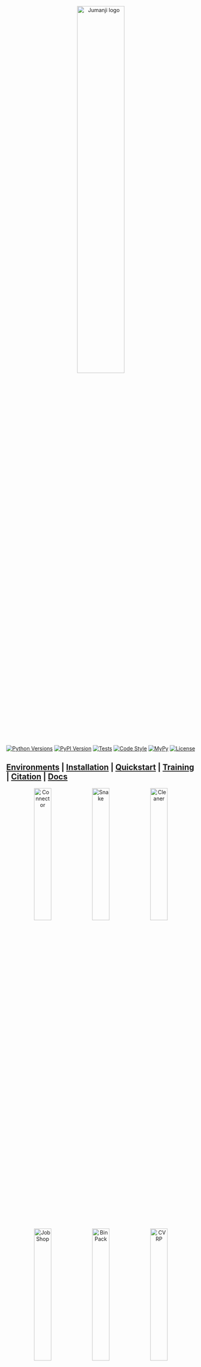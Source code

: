 <p align="center">
    <a href="docs/img/jumanji_logo.png">
        <img src="docs/img/jumanji_logo.png" alt="Jumanji logo" width="50%"/>
    </a>
</p>

[![Python Versions](https://img.shields.io/pypi/pyversions/jumanji.svg?style=flat-square)](https://www.python.org/doc/versions/)
[![PyPI Version](https://badge.fury.io/py/jumanji.svg)](https://badge.fury.io/py/jumanji)
[![Tests](https://github.com/instadeepai/jumanji/actions/workflows/tests_linters.yml/badge.svg)](https://github.com/instadeepai/jumanji/actions/workflows/tests_linters.yml)
[![Code Style](https://img.shields.io/badge/code%20style-black-000000.svg)](https://github.com/psf/black)
[![MyPy](http://www.mypy-lang.org/static/mypy_badge.svg)](http://mypy-lang.org/)
[![License](https://img.shields.io/badge/License-Apache%202.0-orange.svg)](https://opensource.org/licenses/Apache-2.0)

[**Environments**](#environments-)
| [**Installation**](#installation-)
| [**Quickstart**](#quickstart-)
| [**Training**](#training-%EF%B8%8F)
| [**Citation**](#citing-jumanji-%EF%B8%8F)
| [**Docs**](https://instadeepai.github.io/jumanji)
---

<p float="left" align="center">
  <img src="docs/env_anim/connector.gif" alt="Connector" width="30%" />
  <img src="docs/env_anim/snake.gif" alt="Snake" width="30%" />
  <img src="docs/env_anim/cleaner.gif" alt="Cleaner" width="30%" />
  <img src="docs/env_anim/job_shop.gif" alt="JobShop" width="30%" />
  <img src="docs/env_anim/bin_pack.gif" alt="BinPack" width="30%" />
  <img src="docs/env_anim/cvrp.gif" alt="CVRP" width="30%" />
  <img src="docs/env_anim/rubiks_cube.gif" alt="RubiksCube" width="30%" />
  <img src="docs/env_anim/graph_coloring.gif" alt="GraphColoring" width="30%" />
  <img src="docs/env_anim/game_2048.gif" alt="Game2048" width="30%" />
  <img src="docs/env_anim/minesweeper.gif" alt="Minesweeper" width="30%" />
  <img src="docs/env_anim/tetris.gif" alt="Tetris" width="30%" />
  <img src="docs/env_anim/mmst.gif" alt="MMST" width="30%" />
  <img src="docs/env_anim/sudoku.gif" alt="Sudoku" width="30%" />
</p>

## Welcome to the Jungle! 🌴

Jumanji is a suite of diverse and challenging reinforcement learning (RL) environments written in
JAX.

Jumanji is helping pioneer a new wave of hardware-accelerated research and development in the
field of RL. Jumanji's high-speed environments enable faster iteration and large-scale
experimentation while simultaneously reducing complexity. Originating in the Research Team at
[InstaDeep](https://www.instadeep.com/), Jumanji is now developed jointly with the open-source
community. To join us in these efforts, reach out, raise issues and read our
[contribution guidelines](https://github.com/instadeepai/jumanji/blob/main/CONTRIBUTING.md) or just
[star](https://github.com/instadeepai/jumanji) 🌟 to stay up to date with the latest developments!

### Goals 🚀

1. Provide a simple, well-tested API for JAX-based environments.
2. Make research in RL more accessible.
3. Facilitate the research on RL for problems in the industry and help close the gap between
research and industrial applications.
4. Provide environments whose difficulty can be scaled to be arbitrarily hard.

### Overview 🦜

- 🥑 **Environment API**: core abstractions for JAX-based environments.
- 🕹️ **Environment Suite**: a collection of RL environments ranging from simple games to NP-hard
combinatorial problems.
- 🍬 **Wrappers**: easily connect to your favourite RL frameworks and libraries such as
[Acme](https://github.com/deepmind/acme),
[Stable Baselines3](https://github.com/DLR-RM/stable-baselines3),
[RLlib](https://docs.ray.io/en/latest/rllib/index.html), [OpenAI Gym](https://github.com/openai/gym)
and [DeepMind-Env](https://github.com/deepmind/dm_env) through our `dm_env` and `gym` wrappers.
- 🎓 **Examples**: guides to facilitate Jumanji's adoption and highlight the added value of
JAX-based environments.
- 🏎️ **Training:** example agents that can be used as inspiration for the agents one may implement
in their research.

## Environments 🌍

Jumanji provides a diverse range of environments ranging from simple games to NP-hard combinatorial
problems.

| Environment                              | Category | Registered Version(s)                                | Source                                                                                           | Description                                                            |
|------------------------------------------|----------|------------------------------------------------------|--------------------------------------------------------------------------------------------------|------------------------------------------------------------------------|
| 🔢 Game2048                              | Logic  | `Game2048-v1`                                        | [code](https://github.com/instadeepai/jumanji/tree/main/jumanji/environments/logic/game_2048/)   | [doc](https://instadeepai.github.io/jumanji/environments/game_2048/)   |
| 🔵🔗🟡🔗🔴 GraphColoring                              | Logic  | `GraphColoring-v0`                                        | [code](https://github.com/instadeepai/jumanji/tree/main/jumanji/environments/logic/graph_coloring/)   | [doc](https://instadeepai.github.io/jumanji/environments/graph_coloring/)   |
| 💣 Minesweeper                           | Logic    | `Minesweeper-v0`                                     | [code](https://github.com/instadeepai/jumanji/tree/main/jumanji/environments/logic/minesweeper/) | [doc](https://instadeepai.github.io/jumanji/environments/minesweeper/) |
| 🎲 RubiksCube                            | Logic    | `RubiksCube-v0`<br/>`RubiksCube-partly-scrambled-v0` | [code](https://github.com/instadeepai/jumanji/tree/main/jumanji/environments/logic/rubiks_cube/) | [doc](https://instadeepai.github.io/jumanji/environments/rubiks_cube/) |
| ✏️ Sudoku                       | Logic    | `Sudoku-v0` <br/>`Sudoku-very-easy-v0`| [code](https://github.com/instadeepai/jumanji/tree/main/jumanji/environments/logic/sudoku/) | [doc](https://instadeepai.github.io/jumanji/environments/sudoku/) |
| 📦 BinPack (3D BinPacking Problem)       | Packing  | `BinPack-v1`                                         | [code](https://github.com/instadeepai/jumanji/tree/main/jumanji/environments/packing/bin_pack/)  | [doc](https://instadeepai.github.io/jumanji/environments/bin_pack/)    |
| 🏭 JobShop (Job Shop Scheduling Problem) | Packing  | `JobShop-v0`                                         | [code](https://github.com/instadeepai/jumanji/tree/main/jumanji/environments/packing/job_shop/)  | [doc](https://instadeepai.github.io/jumanji/environments/job_shop/)    |
| 🎒 Knapsack                              | Packing  | `Knapsack-v1`                                        | [code](https://github.com/instadeepai/jumanji/tree/main/jumanji/environments/packing/knapsack/)  | [doc](https://instadeepai.github.io/jumanji/environments/knapsack/)    |
| ▒ Tetris                              | Packing  | `Tetris-v0`                                        | [code](https://github.com/instadeepai/jumanji/tree/main/jumanji/environments/packing/tetris/)  | [doc](https://instadeepai.github.io/jumanji/environments/tetris/)    |
| 🧹 Cleaner                               | Routing  | `Cleaner-v0`                                         | [code](https://github.com/instadeepai/jumanji/tree/main/jumanji/environments/routing/cleaner/)   | [doc](https://instadeepai.github.io/jumanji/environments/cleaner/)     |
| :link: Connector                         | Routing  | `Connector-v1`                                       | [code](https://github.com/instadeepai/jumanji/tree/main/jumanji/environments/routing/connector/) | [doc](https://instadeepai.github.io/jumanji/environments/connector/)   |
| 🚚 CVRP (Capacitated Vehicle Routing Problem)  | Routing  | `CVRP-v1`                                            | [code](https://github.com/instadeepai/jumanji/tree/main/jumanji/environments/routing/cvrp/)      | [doc](https://instadeepai.github.io/jumanji/environments/cvrp/)        |
| :mag: Maze   | Routing  | `Maze-v0`                                            | [code](https://github.com/instadeepai/jumanji/tree/main/jumanji/environments/routing/maze/)      | [doc](https://instadeepai.github.io/jumanji/environments/maze/)        |
| :robot: RobotWarehouse  | Routing  | `RobotWarehouse-v0`                                            | [code](https://github.com/instadeepai/jumanji/tree/main/jumanji/environments/routing/robot_warehouse/)      | [doc](https://instadeepai.github.io/jumanji/environments/robot_warehouse/)        |
| 🐍 Snake                                       | Routing  | `Snake-v1`                                           | [code](https://github.com/instadeepai/jumanji/tree/main/jumanji/environments/routing/snake/)     | [doc](https://instadeepai.github.io/jumanji/environments/snake/)       |
| 📬 TSP (Travelling Salesman Problem)           | Routing  | `TSP-v1`                                             | [code](https://github.com/instadeepai/jumanji/tree/main/jumanji/environments/routing/tsp/)       | [doc](https://instadeepai.github.io/jumanji/environments/tsp/)         |
| Multi Minimum Spanning Tree Problem | Routing  | `MMST-v0`                                | [code](https://github.com/instadeepai/jumanji/tree/main/jumanji/environments/routing/mmst)    | [doc](https://instadeepai.github.io/jumanji/environments/mmst/)    |

## Installation 🎬

You can install the latest release of Jumanji from PyPI:

```bash
pip install jumanji
```

Alternatively, you can install the latest development version directly from GitHub:

```bash
pip install git+https://github.com/instadeepai/jumanji.git
```

Jumanji has been tested on Python 3.8 and 3.9.
Note that because the installation of JAX differs depending on your hardware accelerator,
we advise users to explicitly install the correct JAX version (see the
[official installation guide](https://github.com/google/jax#installation)).

**Rendering:** Matplotlib is used for rendering all the environments. To visualize the environments
you will need a GUI backend. For example, on Linux, you can install Tk via:
`apt-get install python3-tk`, or using conda: `conda install tk`. Check out
[Matplotlib backends](https://matplotlib.org/stable/users/explain/backends.html) for a list of
backends you can use.

## Quickstart ⚡

RL practitioners will find Jumanji's interface familiar as it combines the widely adopted
[OpenAI Gym](https://github.com/openai/gym) and
[DeepMind Environment](https://github.com/deepmind/dm_env) interfaces. From OpenAI Gym, we adopted
the idea of a `registry` and the `render` method, while our `TimeStep` structure is inspired by
DeepMind Environment.

### Basic Usage 🧑‍💻

```python
import jax
import jumanji

# Instantiate a Jumanji environment using the registry
env = jumanji.make('Snake-v1')

# Reset your (jit-able) environment
key = jax.random.PRNGKey(0)
state, timestep = jax.jit(env.reset)(key)

# (Optional) Render the env state
env.render(state)

# Interact with the (jit-able) environment
action = env.action_spec().generate_value()          # Action selection (dummy value here)
state, timestep = jax.jit(env.step)(state, action)   # Take a step and observe the next state and time step
```

- `state` represents the internal state of the environment: it contains all the information required
to take a step when executing an action. This should **not** be confused with the `observation`
contained in the `timestep`, which is the information perceived by the agent.
- `timestep` is a dataclass containing `step_type`, `reward`, `discount`, `observation` and
`extras`. This structure is similar to
[`dm_env.TimeStep`](https://github.com/deepmind/dm_env/blob/master/docs/index.md) except for the
`extras` field that was added to allow users to log environments metrics that are neither part of
the agent's observation nor part of the environment's internal state.

### Advanced Usage 🧑‍🔬

Being written in JAX, Jumanji's environments benefit from many of its features including
automatic vectorization/parallelization (`jax.vmap`, `jax.pmap`) and JIT-compilation (`jax.jit`),
which can be composed arbitrarily.
We provide an example of a more advanced usage in the
[advanced usage guide](https://instadeepai.github.io/jumanji/guides/advanced_usage/).

### Registry and Versioning 📖

Like OpenAI Gym, Jumanji keeps a strict versioning of its environments for reproducibility reasons.
We maintain a registry of standard environments with their configuration.
For each environment, a version suffix is appended, e.g. `Snake-v1`.
When changes are made to environments that might impact learning results,
the version number is incremented by one to prevent potential confusion.
For a full list of registered versions of each environment, check out
[the documentation](https://instadeepai.github.io/jumanji/environments/tsp/).

## Training 🏎️

To showcase how to train RL agents on Jumanji environments, we provide a random agent and a vanilla
actor-critic (A2C) agent. These agents can be found in
[jumanji/training/](https://github.com/instadeepai/jumanji/tree/main/jumanji/training/).

Because the environment framework in Jumanji is so flexible, it allows pretty much any problem to
be implemented as a Jumanji environment, giving rise to very diverse observations. For this reason,
environment-specific networks are required to capture the symmetries of each environment.
Alongside the A2C agent implementation, we provide examples of such environment-specific
actor-critic networks in
[jumanji/training/networks](https://github.com/instadeepai/jumanji/tree/main/jumanji/training/networks/).

> ⚠️ The example agents in `jumanji/training` are **only** meant to serve as inspiration for how one
> can implement an agent. Jumanji is first and foremost a library of environments - as such, the
> agents and networks will **not** be maintained to a production standard.

For more information on how to use the example agents, see the
[training guide](https://instadeepai.github.io/jumanji/guides/training/).

## Contributing 🤝

Contributions are welcome! See our issue tracker for
[good first issues](https://github.com/instadeepai/jumanji/labels/good%20first%20issue). Please read
our [contributing guidelines](https://github.com/instadeepai/jumanji/blob/main/CONTRIBUTING.md) for
details on how to submit pull requests, our Contributor License Agreement, and community guidelines.

## Citing Jumanji ✏️

If you use Jumanji in your work, please cite the library using:

```
@software{jumanji2023github,
  author = {Clément Bonnet and Daniel Luo and Donal Byrne and Sasha Abramowitz
        and Vincent Coyette and Paul Duckworth and Daniel Furelos-Blanco and
        Nathan Grinsztajn and Tristan Kalloniatis and Victor Le and Omayma Mahjoub
        and Laurence Midgley and Shikha Surana and Cemlyn Waters and Alexandre Laterre},
  title = {Jumanji: a Suite of Diverse and Challenging Reinforcement Learning Environments in JAX},
  url = {https://github.com/instadeepai/jumanji},
  version = {0.2.2},
  year = {2023},
}
```

## See Also 🔎

Other works have embraced the approach of writing RL environments in JAX.
In particular, we suggest users check out the following sister repositories:

- 🤖 [Qdax](https://github.com/adaptive-intelligent-robotics/QDax) is a library to accelerate
Quality-Diversity and neuro-evolution algorithms through hardware accelerators and parallelization.
- 🌳 [Evojax](https://github.com/google/evojax) provides tools to enable neuroevolution algorithms
to work with neural networks running across multiple TPU/GPUs.
- 🦾 [Brax](https://github.com/google/brax) is a differentiable physics engine that simulates
environments made up of rigid bodies, joints, and actuators.
- 🏋️‍ [Gymnax](https://github.com/RobertTLange/gymnax) implements classic environments including
classic control, bsuite, MinAtar and a collection of meta RL tasks.
- 🎲 [Pgx](https://github.com/sotetsuk/pgx) provides classic board game environments like
Backgammon, Shogi, and Go.

## Acknowledgements 🙏

The development of this library was supported with Cloud TPUs
from Google's [TPU Research Cloud](https://sites.research.google/trc/about/) (TRC) 🌤.
